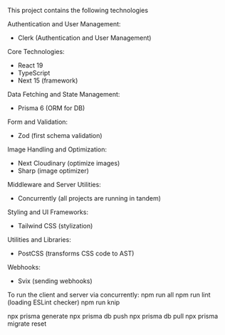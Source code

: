 This project contains the following technologies

Authentication and User Management:
- Clerk (Authentication and User Management)

Core Technologies:
- React 19
- TypeScript
- Next 15 (framework)

Data Fetching and State Management:
- Prisma 6 (ORM for DB)

Form and Validation:
- Zod (first schema validation)

Image Handling and Optimization:
- Next Cloudinary (optimize images)
- Sharp (image optimizer)

Middleware and Server Utilities:
- Concurrently (all projects are running in tandem)

Styling and UI Frameworks:
- Tailwind CSS (stylization)

Utilities and Libraries:
- PostCSS (transforms CSS code to AST)

Webhooks:
- Svix (sending webhooks)


To run the client and server via concurrently:
npm run all
npm run lint (loading ESLint checker)
npm run knip

npx prisma generate
npx prisma db push
npx prisma db pull
npx prisma migrate reset